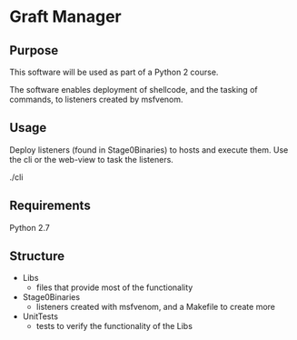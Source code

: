 # Graft Manager

## Purpose
This software will be used as part of a Python 2 course.

The software enables deployment of shellcode, and the tasking of commands, to listeners created by msfvenom.

## Usage
Deploy listeners (found in Stage0Binaries) to hosts and execute them.  Use the cli or the web-view to task the listeners.

./cli

## Requirements
Python 2.7

## Structure
- Libs
  - files that provide most of the functionality
- Stage0Binaries
  - listeners created with msfvenom, and a Makefile to create more
- UnitTests
  - tests to verify the functionality of the Libs
